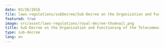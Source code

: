```yaml
---
date: 03/26/2016
file: laws-regulations/subDecree/Sub-Decree on the Organization and Functioning of the Telecommunication Regulator of Cambodia.pdf
featured: true
image: src/asset/laws-regulations/royal-decree-thumnail.png
title: Sub-Decree on the Organization and Functioning of the Telecommunication Regulator of Cambodia
type: sub-decree
lang: en
---
```

